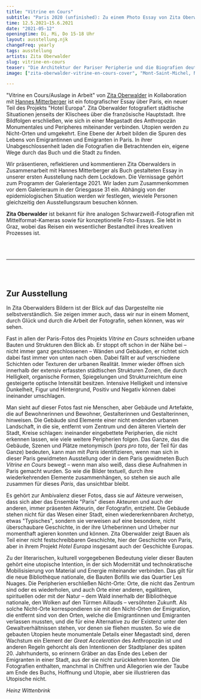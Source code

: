 ```yaml
---
title: "Vitrine en Cours"
subtitle: "Paris 2020 (unfinished): Zu einem Photo Essay von Zita Oberwalder in Zusammenarbeit mit Hannes Mitterberger"
time: 12.5.2021–15.6.2021
date: "2021-05-12"
openingtime: Di, Mi, Do 15-18 Uhr
layout: ausstellung.njk
changeFreq: yearly
tags: ausstellung
artists: Zita Oberwalder
slug: vitrine-en-cours
teaser: "Die Architektur der Pariser Peripherie und die Biografien deutschsprachiger Autorinnen, die in Paris lebten, spielen in den neuen Fotografien Zita Oberwalders eine wichtige Rolle. Die Bilder gehören zu einem als Buch publizierten Fotoessay (in Zusammenarbeit mit Hannes Mitterberger), der bei der Vernissage präsentiert wird. Als Fortsetzung des work in progress *Hotel Europa* thematisieren sie Grenzen, Territorien, Nachbarschaften und Fluchtlinien."
image: ["zita-oberwalder-vitrine-en-cours-cover", "Mont-Saint-Michel, Normandie ", "Zita Oberwalder", "Zita Oberwalder"]

---
```


"Vitrine en Cours/Auslage in Arbeit" von [Zita Oberwalder](https://zitaoberwalder.com/ "Zita Oberwalder") in Kollaboration mit [Hannes Mitterberger](https://www.hannesmitterberger.com/ "Hannes Mitterberger") ist ein fotografischer Essay über Paris, ein neuer Teil des Projekts "Hotel Europa". Zita Oberwalder fotografiert städtische Situationen jenseits der Klischees über die französische Hauptstadt. Ihre Bildfolgen erschließen, wie sich in einer Megastadt des Anthropozän Monumentales und Peripheres miteinander verbinden. Utopien werden zu Nicht-Orten und umgekehrt. Eine Ebene der Arbeit bilden die Spuren des Lebens von Emigrantinnen und Emigranten in Paris. In ihrer Unabgeschlossenheit laden die Fotografien die Betrachtenden ein, eigene Wege durch das Buch und die Stadt zu finden.

Wir präsentieren, reflektieren und kommentieren Zita Oberwalders in Zusammenarbeit mit Hannes Mitterberger als Buch gestalteten Essay in unserer ersten Ausstellung nach dem Lockdown. Die Vernissage gehört zum Programm der Galerientage 2021. Wir laden zum Zusammenkommen vor dem Galerieraum in der Griesgasse 31 ein. Abhängig von der epidemiologischen Situation werden wir festlegen, wieviele Personen gleichzeitig den Ausstellungsraum besuchen können.

**Zita Oberwalder** ist bekannt für ihre analogen Schwarzweiß-Fotografien mit Mittelformat-Kameras sowie für konzeptionelle Foto-Essays. Sie lebt in Graz, wobei das Reisen ein wesentlicher Bestandteil ihres kreativen Prozesses ist.

<br/>
<br/>

---


<br/>
<br/>


## Zur Ausstellung

In Zita Oberwalders Bildern ist der Blick auf das Dargestellte nie selbstverständlich. Sie zeigen immer auch, dass wir nur in einem Moment, durch Glück und durch die Arbeit der Fotografin, sehen können, was wir sehen.

Fast in allen der Paris-Fotos des Projekts *Vitrine en Cours* schneiden urbane Bauten und Strukturen den Blick ab. Er stoppt oft schon in der Nähe bei – nicht immer ganz geschlossenen – Wänden und Gebäuden, er richtet sich dabei fast immer von unten nach oben. Dabei fällt er auf verschiedene Schichten oder Texturen der urbanen Realität. Immer wieder öffnen sich innerhalb der extensiv erfassten städtischen Strukturen Zonen, die durch Helligkeit, organische Formen, Spiegelungen und Strukturreichtum eine gesteigerte optische Intensität besitzen. Intensive Helligkeit und intensive Dunkelheit, Figur und Hintergrund, Positiv und Negativ können dabei ineinander umschlagen.

Man sieht auf dieser Fotos fast nie Menschen, aber Gebäude und Artefakte, die auf Bewohnerinnen und Bewohner, Gestalterinnen und Gestalterinnen, hinweisen. Die Gebäude sind Elemente einer nicht endenden urbanen Landschaft, in die sie, entfernt vom Zentrum und den älteren Vierteln der Stadt, Kreise schlagen: ineinander eingebettete Peripherien, die nicht erkennen lassen, wie viele weitere Peripherien folgen. Das Ganze, das die Gebäude, Szenen und Plätze metonymisch (*pars pro toto*, der Teil für das Ganze) bedeuten, kann man mit *Paris* identifizieren, wenn man sich in dieser Paris gewidmeten Ausstellung oder in dem Paris gewidmeten Buch *Vitrine en Cours* bewegt – wenn man also weiß, dass diese Aufnahmen in Paris gemacht wurden. So wie die Bilder textuell, durch ihre wiederkehrenden Elemente zusammenhängen, so stehen sie auch alle zusammen für dieses *Paris*, das unsichtbar bleibt.

Es gehört zur Ambivalenz dieser Fotos, dass sie auf Akteure verweisen, dass sich aber das Ensemble "Paris" diesen Akteuren und auch der anderen, immer präsenten Akteurin, der Fotografin, entzieht. Die Gebäude stehen nicht für das Wesen einer Stadt, einen wiedererkennbaren Archetyp, etwas "Typisches", sondern sie verweisen auf eine besondere, nicht überschaubare Geschichte, in der ihre Urheberinnen und Urheber nur momenthaft agieren konnten und können. Zita Oberwalder zeigt Bauen als Teil einer nicht festschreibbaren Geschichte, hier der Geschichte von Paris, aber in ihrem Projekt *Hotel Europa* insgesamt auch der Geschichte Europas.

Zu der literarischen, kulturell vorgegebenen Bedeutung vieler dieser Bauten gehört eine utopische Intention, in der sich Modernität und technokratische Mobilisisierung von Material und Energie miteinander verbinden. Das gilt für die neue Bibliothèque nationale, die Bauten Bofills wie das Quartier Les Nuages. Die Peripherien erschließen Nicht-Orte: Orte, die nicht das Zentrum sind oder es wiederholen, und auch Orte einer anderen, egalitären, spirituellen oder mit der Natur – dem Wald innerhalb der Bibliothèque nationale, den Wolken auf den Türmen Aillauds – versöhnten Zukunft. Als solche Nicht-Orte korrespondieren sie mit den Nicht-Orten der Emigration, die entfernt sind von den Orten, welche die Emigrantinnen und Emigranten verlassen mussten, und die für eine Alternative zu der Existenz unter den Gewaltverhältnissen stehen, vor denen sie fliehen mussten. So wie die gebauten Utopien heute monumentale Details einer Megastadt sind, deren Wachstum ein Element der *Great Acceleration* des Anthropozän ist und anderen Regeln gehorcht als den Intentionen der Stadtplaner des späten 20. Jahrhunderts, so erinnern Gräber an das Ende des Leben der Emigranten in einer Stadt, aus der sie nicht zurückkehren konnten. Die Fotografien enthalten, manchmal in Chiffren und Allegorien wie der Taube am Ende des Buchs,  Hoffnung und Utopie, aber sie illustrieren das Utopische nicht.

*Heinz Wittenbrink*

